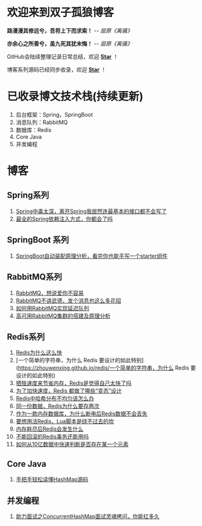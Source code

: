 # 欢迎来到双子孤狼博客

__路漫漫其修远兮，吾将上下而求索！__  -- _屈原《离骚》_

__亦余心之所善兮，虽九死其犹未悔！__  -- _屈原《离骚》_

GitHub会陆续整理记录日常总结，欢迎 [**Star**](https://github.com/zhouwenxing/zhouwenxing.github.io) ！

博客系列源码已经同步收录，欢迎 [**Star**](https://github.com/zhouwenxing/lonely-wolf-note.git) ！

# 已收录博文技术栈(持续更新)
1. 后台框架：Spring，SpringBoot
2. 消息队列：RabbitMQ
3. 数据库：Redis
4. Core Java
5. 并发编程

# 博客
## Spring系列
1. [Spring中毒太深，离开Spring我居然连最基本的接口都不会写了](https://zhouwenxing.github.io/spring/Spring中毒太深，离开Spring我居然连最基本的接口都不会写了)
2. [最全的Spring依赖注入方式，你都会了吗](https://zhouwenxing.github.io/spring/最全的Spring依赖注入方式，你都会了吗)

## SpringBoot 系列

1. [SpringBoot自动装配原理分析，看完你也能手写一个starter组件](https://zhouwenxing.github.io/springboot/SpringBoot自动装配原理分析，看完你也能手写一个starter组件)

## RabbitMQ系列
1. [RabbitMQ，想说爱你不容易](https://zhouwenxing.github.io/mq/rabbitmq/RabbitMQ，想说爱你不容易(附详细安装教程))
2. [RabbitMQ不讲武德，发个消息也这么多花招](https://zhouwenxing.github.io/mq/rabbitmq/RabbitMQ不讲武德，发个消息也这么多花招)
3. [如何用RabbitMQ实现延迟队列](https://zhouwenxing.github.io/mq/rabbitmq/如何用RabbitMQ实现延迟队列)
4. [高可用RabbitMQ集群的搭建及原理分析](https://zhouwenxing.github.io/mq/rabbitmq/高可用RabbitMQ集群的搭建及原理分析)

## Redis系列

1. [Redis为什么这么快](https://zhouwenxing.github.io/redis/Redis为什么这么快)
2. [一个简单的字符串，为什么 Redis 要设计的如此特别](https://zhouwenxing.github.io/redis/一个简单的字符串，为什么 Redis 要设计的如此特别)
3. [牺牲速度来节省内存，Redis是觉得自己太快了吗](https://zhouwenxing.github.io/redis/牺牲速度来节省内存，Redis是觉得自己太快了吗)
4. [为了加快速度，Redis 都做了哪些“变态”设计](https://zhouwenxing.github.io/redis/为了加快速度，Redis都做了哪些变态设计)
5. [Redis中哈希分布不均匀该怎么办](https://zhouwenxing.github.io/redis/Redis中哈希分布不均匀该怎么办)
6. [同一份数据，Redis为什么要存两次](https://zhouwenxing.github.io/redis/同一份数据，Redis为什么要存两次)
7. [作为一款内存数据库，为什么断电后Redis数据不会丢失](https://zhouwenxing.github.io/redis/作为一款内存数据库，为什么断电后Redis数据不会丢失)
8. [要想用活Redis，Lua脚本是绕不过去的坎](https://zhouwenxing.github.io/redis/要想用活Redis，Lua脚本是绕不过去的坎)
9. [内存耗尽后Redis会发生什么](https://zhouwenxing.github.io/redis/内存耗尽后Redis会发生什么)
10. [不能回滚的Redis事务还能用吗](https://zhouwenxing.github.io/redis/不能回滚的Redis事务还能用吗)
11. [如何从10亿数据中快速判断是否存在某一个元素](https://zhouwenxing.github.io/redis/如何从10亿数据中快速判断是否存在某一个元素)

## Core Java

1. [手把手轻松读懂HashMap源码](https://zhouwenxing.github.io/corejava/手把手轻松读懂HashMap源码)

## 并发编程

1. [助力面试之ConcurrentHashMap面试灵魂拷问，你能扛多久](https://zhouwenxing.github.io/concurrent/助力面试之ConcurrentHashMap面试灵魂拷问，你能扛多久)